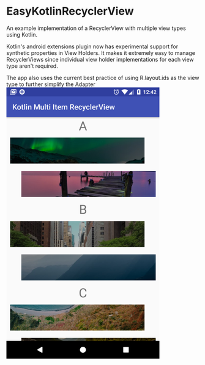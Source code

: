# EasyKotlinRecyclerView

An example implementation of a RecyclerView with multiple view types using Kotlin.

Kotlin's android extensions plugin now has experimental support for synthetic properties in View Holders. It makes it extremely easy to manage RecyclerViews since individual view holder implementations for each view type aren't required.

The app also uses the current best practice of using R.layout.ids as the view type to further simplify the Adapter
<img src="readmeimages/screenshot.png" width="400px"/>

